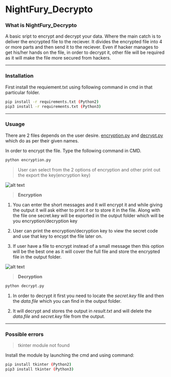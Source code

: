 # NightFury_Decrypto

### What is NightFury_Decrypto

A basic sript to encrypt and decrypt your data. Where the main catch is to deliver the encrypted file to the reciever.
It divides the encrypted file into 4 or more parts and then send it to the reciever. Even if hacker manages to get his/her hands on the file, in order to decrypt it, other file will be required as it will make the file more secured from hackers.

---

### Installation

First install the requiement.txt using following command in cmd in that particular folder.
```bash
pip install -r requirements.txt (Python2) 
pip3 install -r requirements.txt (Python3)
```
---

### Usuage

There are 2 files depends on the user desire. [encryption.py](https://github.com/AdarshRazor/NightFury_Decrypto/blob/main/encryption.py) and [decrypt.py](https://github.com/AdarshRazor/NightFury_Decrypto/blob/main/decrypt.py) which do as per their given names.

In order to encrypt the file. Type the following command in CMD.
```python
python encryption.py
```

> User can select from the 2 options of encryption and other print out the export the key(encryption key)


![alt text](https://github.com/AdarshRazor/NightFury_Decrypto/blob/main/imgs/1.PNG "selection menu")


> **Encryption**


1. You can enter the short messages and it will encrypt it and while giving the output it will ask either to print it or to store it in the file. Along with the file one secret.key will be exported in the output folder which will be you  encryption/decryption key

2. User can print the encryption/decryption key to view the secret code and use that key to encypt the file later on.

3. If user have a file to encrypt instead of a small message then this option will be the best one as it will cover the full file and store the encrypted file in the output folder.


![alt text](https://github.com/AdarshRazor/NightFury_Decrypto/blob/main/imgs/2.PNG "selection menu")


> **Decryption**

```python
python decrypt.py
```


1. In order to decrypt it first you need to locate the _secret.key_ file and then the _data.file_ which you can find in the output folder.

2. It will decrypt and stores the output in _result.txt_ and will delete the _data.file_ and _secret.key_ file from the output.

---
### Possible errors


> tkinter module not found


Install the module by launching the cmd and using command:


```bash
pip install tkinter (Python2)
pip3 install tkinter (Python3)
```